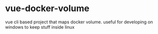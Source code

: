 # vue-docker-volume
vue cli based project that maps docker volume. useful for developing on windows to keep stuff inside linux
